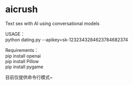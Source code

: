 # aicrush
Text sex with AI using conversational models

USAGE：  
python dating.py --apikey=sk-1232343284623784682374

Requirements：  
pip install openai   
pip install Pillow  
pip install pygame  

目前仅提供命令行模式~
